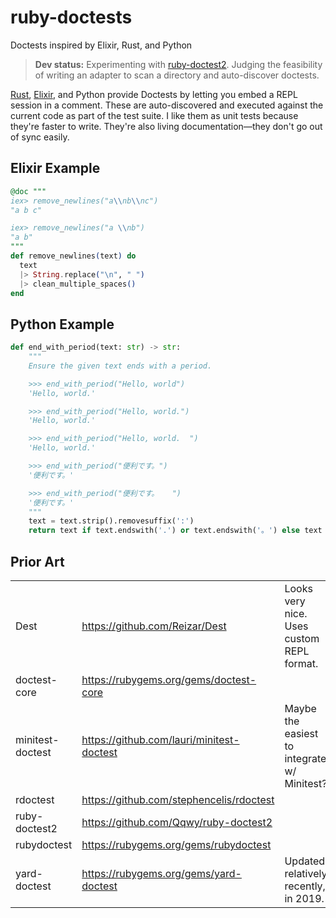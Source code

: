 # ruby-doctests
Doctests inspired by Elixir, Rust, and Python

> **Dev status:** Experimenting with [ruby-doctest2](https://github.com/Qqwy/ruby-doctest2). Judging the feasibility of writing an adapter to scan a directory and auto-discover doctests.

[Rust](https://doc.rust-lang.org/rustdoc/write-documentation/documentation-tests.html), [Elixir](https://hexdocs.pm/elixir/main/docs-tests-and-with.html), and Python provide Doctests by letting you embed a REPL session in a comment. These are auto-discovered and executed against the current code as part of the test suite. I like them as unit tests because they're faster to write. They're also living documentation—they don't go out of sync easily.

## Elixir Example

```Elixir
@doc """
iex> remove_newlines("a\\nb\\nc")
"a b c"

iex> remove_newlines("a \\nb")
"a b"
"""
def remove_newlines(text) do
  text
  |> String.replace("\n", " ")
  |> clean_multiple_spaces()
end
```

## Python Example

```Python
def end_with_period(text: str) -> str:
    """
    Ensure the given text ends with a period.

    >>> end_with_period("Hello, world")
    'Hello, world.'

    >>> end_with_period("Hello, world.")
    'Hello, world.'

    >>> end_with_period("Hello, world.  ")
    'Hello, world.'

    >>> end_with_period("便利です。")
    '便利です。'

    >>> end_with_period("便利です。   ")
    '便利です。'
    """
    text = text.strip().removesuffix(':')
    return text if text.endswith('.') or text.endswith('。') else text + '.'
```

## Prior Art

|                |                                           |                                           |
|----------------|-------------------------------------------|-------------------------------------------|
|Dest            |https://github.com/Reizar/Dest             |Looks very nice. Uses custom REPL format.  |
|doctest-core    |https://rubygems.org/gems/doctest-core     |                                           |
|minitest-doctest|https://github.com/lauri/minitest-doctest  |Maybe the easiest to integrate w/ Minitest?|
|rdoctest        |https://github.com/stephencelis/rdoctest   |                                           |
|ruby-doctest2   |https://github.com/Qqwy/ruby-doctest2      |                                           |
|rubydoctest     |https://rubygems.org/gems/rubydoctest      |                                           |
|yard-doctest    |https://rubygems.org/gems/yard-doctest     |Updated relatively recently, in 2019.      |

